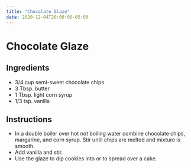 ```yaml
---
title: "Chocolate Glaze"
date: 2020-12-04T20:00:06-05:00
---
```


# Chocolate Glaze

## Ingredients

- 3/4 cup semi-sweet chocolate chips
- 3 Tbsp. butter
- 1 Tbsp. light corn syrup
- 1/3 tsp. vanilla

## Instructions

- In a double boiler over hot not boiling water combine chocolate chips, margarine, and corn syrup. Stir until chips are melted and mixture is smooth.
- Add vanilla and stir.
- Use the glaze to dip cookies into or to spread over a cake.